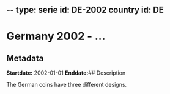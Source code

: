 --
type: serie
id: DE-2002
country id: DE
--

# Germany 2002 - ...

## Metadata

**Startdate:** 2002-01-01
**Enddate:**## Description

The German coins have three different designs.

